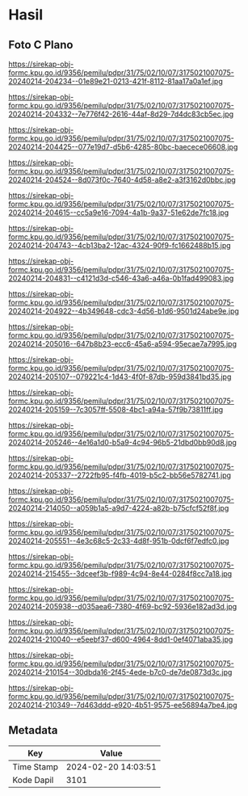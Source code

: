 # Hasil

## Foto C Plano

https://sirekap-obj-formc.kpu.go.id/9356/pemilu/pdpr/31/75/02/10/07/3175021007075-20240214-204234--01e89e21-0213-421f-8112-81aa17a0a1ef.jpg

https://sirekap-obj-formc.kpu.go.id/9356/pemilu/pdpr/31/75/02/10/07/3175021007075-20240214-204332--7e776f42-2616-44af-8d29-7d4dc83cb5ec.jpg

https://sirekap-obj-formc.kpu.go.id/9356/pemilu/pdpr/31/75/02/10/07/3175021007075-20240214-204425--077e19d7-d5b6-4285-80bc-baecece06608.jpg

https://sirekap-obj-formc.kpu.go.id/9356/pemilu/pdpr/31/75/02/10/07/3175021007075-20240214-204524--8d073f0c-7640-4d58-a8e2-a3f3162d0bbc.jpg

https://sirekap-obj-formc.kpu.go.id/9356/pemilu/pdpr/31/75/02/10/07/3175021007075-20240214-204615--cc5a9e16-7094-4a1b-9a37-51e62de7fc18.jpg

https://sirekap-obj-formc.kpu.go.id/9356/pemilu/pdpr/31/75/02/10/07/3175021007075-20240214-204743--4cb13ba2-12ac-4324-90f9-fc1662488b15.jpg

https://sirekap-obj-formc.kpu.go.id/9356/pemilu/pdpr/31/75/02/10/07/3175021007075-20240214-204831--c4121d3d-c546-43a6-a46a-0b1fad499083.jpg

https://sirekap-obj-formc.kpu.go.id/9356/pemilu/pdpr/31/75/02/10/07/3175021007075-20240214-204922--4b349648-cdc3-4d56-b1d6-9501d24abe9e.jpg

https://sirekap-obj-formc.kpu.go.id/9356/pemilu/pdpr/31/75/02/10/07/3175021007075-20240214-205016--647b8b23-ecc6-45a6-a594-95ecae7a7995.jpg

https://sirekap-obj-formc.kpu.go.id/9356/pemilu/pdpr/31/75/02/10/07/3175021007075-20240214-205107--079221c4-1d43-4f0f-87db-959d3841bd35.jpg

https://sirekap-obj-formc.kpu.go.id/9356/pemilu/pdpr/31/75/02/10/07/3175021007075-20240214-205159--7c3057ff-5508-4bc1-a94a-57f9b73811ff.jpg

https://sirekap-obj-formc.kpu.go.id/9356/pemilu/pdpr/31/75/02/10/07/3175021007075-20240214-205246--4e16a1d0-b5a9-4c94-96b5-21dbd0bb90d8.jpg

https://sirekap-obj-formc.kpu.go.id/9356/pemilu/pdpr/31/75/02/10/07/3175021007075-20240214-205337--2722fb95-f4fb-4019-b5c2-bb56e5782741.jpg

https://sirekap-obj-formc.kpu.go.id/9356/pemilu/pdpr/31/75/02/10/07/3175021007075-20240214-214050--a059b1a5-a9d7-4224-a82b-b75cfcf52f8f.jpg

https://sirekap-obj-formc.kpu.go.id/9356/pemilu/pdpr/31/75/02/10/07/3175021007075-20240214-205551--4e3c68c5-2c33-4d8f-951b-0dcf6f7edfc0.jpg

https://sirekap-obj-formc.kpu.go.id/9356/pemilu/pdpr/31/75/02/10/07/3175021007075-20240214-215455--3dceef3b-f989-4c94-8e44-0284f8cc7a18.jpg

https://sirekap-obj-formc.kpu.go.id/9356/pemilu/pdpr/31/75/02/10/07/3175021007075-20240214-205938--d035aea6-7380-4f69-bc92-5936e182ad3d.jpg

https://sirekap-obj-formc.kpu.go.id/9356/pemilu/pdpr/31/75/02/10/07/3175021007075-20240214-210040--e5eebf37-d600-4964-8dd1-0ef4071aba35.jpg

https://sirekap-obj-formc.kpu.go.id/9356/pemilu/pdpr/31/75/02/10/07/3175021007075-20240214-210154--30dbda16-2f45-4ede-b7c0-de7de0873d3c.jpg

https://sirekap-obj-formc.kpu.go.id/9356/pemilu/pdpr/31/75/02/10/07/3175021007075-20240214-210349--7d463ddd-e920-4b51-9575-ee56894a7be4.jpg


## Metadata

| Key        | Value               |
| ---------- | ------------------- |
| Time Stamp | 2024-02-20 14:03:51 |
| Kode Dapil | 3101                |



